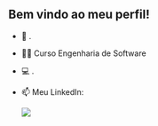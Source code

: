 ## Bem vindo ao meu perfil!

- 🧠 .
- 👨‍🎓 Curso Engenharia de Software
- 💻 .

- 📫 Meu LinkedIn: <div><a href="https://www.linkedin.com/in/valentin-antunes-279a30207" target="_blank"><img src="https://img.shields.io/badge/LinkedIn-0077B5?style=for-the badge&logo=linkedin&logoColor=white" target="_blank"></a></div>
